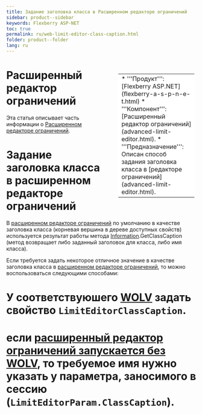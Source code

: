 ```yaml
---
title: Задание заголовка класса в Расширенном редакторе ограничений
sidebar: product--sidebar
keywords: Flexberry ASP-NET
toc: true
permalink: ru/web-limit-editor-class-caption.html
folder: product--folder
lang: ru
---
```


<div style="margin:5px; padding-left:28px; float:right; width:40%; outline:1px solid white;">
<br>
<table border="0" width="100%" bgcolor="#6495ED">
<tbody><tr><td bgcolor="#FFFFFF">
* '''Продукт''': [Flexberry ASP.NET](flexberry-a-s-p-n-e-t.html)
* '''Компонент''': [Расширенный редактор ограничений](advanced-limit-editor.html).
* '''Предназначение''': Описан способ задания заголовка класса в [редакторе ограничений](advanced-limit-editor.html).
</td>
</tr></tbody></table></a>
</div>



# Расширенный редактор ограничений
Эта статья описывает часть информации о [Расширенном редакторе ограничений](advanced-limit-editor.html).

# Задание заголовка класса в расширенном редакторе ограничений
В [расширенном редакторе ограничений](advanced-limit-editor.html) по умолчанию в качестве заголовка класса (корневая вершина в дереве доступных свойств) используется результат работы метода [Information](information-class-as-metadata-supervisor.html).GetClassCaption (метод возвращает либо заданный заголовок для класса, либо имя класса).

Если требуется задать некоторое отличное значение в качестве заголовка класса в [расширенном редакторе ограничений](advanced-limit-editor.html), то можно воспользоваться следующими способами:
# У соответствуюшего [WOLV](web-object-list-view.html) задать свойство `LimitEditorClassCaption`.
# если [расширенный редактор ограничений запускается без WOLV](limit-editor-without-w-o-l-v.html), то требуемое имя нужно указать у параметра, заносимого в сессию (`LimitEditorParam.ClassCaption`).

